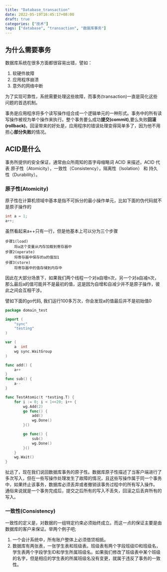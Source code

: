 ```yaml
---
title: "Database_transaction"
date: 2022-05-19T16:45:17+08:00
draft: true
categories: ["技术"]
tags: ["database", "transaction", "数据库事务"]
---
```


## 为什么需要事务

数据库系统在很多方面都很容易出错，譬如：
1. 软硬件故障
2. 应用程序崩溃
3. 意外的网络中断

为了实现可靠性，系统需要处理这些故障，而事务(transaction)一直是简化这些问题的首选机制。

事务是应用程序将多个读写操作组合成一个逻辑单元的一种形式。事务中的所有读写操作被视为单个操作来执行。整个事务要么成功**提交(commit)**,要么失败**回滚(rollback)**。回滚带来的好处是，应用程序的错误处理变得简单多了，因为他不用担心**部分失败**的情况。

## ACID是什么
事务所提供的安全保证，通常由众所周知的首字母缩略词 ACID 来描述，ACID 代表 原子性（Atomicity），一致性（Consistency），隔离性（Isolation） 和 持久性（Durability）。

### 原子性(Atomicity)
原子性在计算机领域中基本是指不可拆分的最小操作单元，比如下面的伪代码就不是原子操作的
```c
int a = 1;
a++;
```
虽然看起来a++只有一行，但是他基本上可以分为三个步骤
```
步骤1(load)
    将a这个变量从内存加载到寄存器中
步骤2(operate)
    将寄存器中保存的a的值加1
步骤3(store)
    将寄存器中的值存储到内存中
```
因此在大部分场景下，如果我们两个线程一个对a自增n次，另一个对a自减n次，那么最后a的值可能并不是最初的值，这是因为自增和自减少并不是原子操作，彼此之间会互相干涉。

譬如下面的go代码, 我们运行100多万次，你会发现a的值最后并不是初始值0
```go
package domain_test

import (
	"sync"
	"testing"
)

var (
	a  int
	wg sync.WaitGroup
)

func add() {
	a++
}
func sub() {
	a--
}

func TestAtomic(t *testing.T) {
	for i := 0; i < 1<<20; i++ {
		wg.Add(2)
		go func() {
			add()
			wg.Done()
		}()

		go func() {
			sub()
			wg.Done()
		}()
	}
	wg.Wait()
}

```
扯远了，现在我们说回数据库事务的原子性。数据库原子性描述了当客户端进行了多次写入，但在一些写操作处理发生了故障的情况，且这些写操作属于同一个事务中，如果终止该事务，数据库必须丢弃或者撤销该事务过程中的所有写入操作。
通俗来说就是一个事务完成后，提交之后所有的写入不丢失，回滚之后丢弃所有的写入。

### 一致性(Consistency)
一致性的定义是，对数据的一组特定约束必须始终成立。而这一点的保证主要是由数据库的客户来保证。举两个例子吧;
1. 一个会计系统中，所有账户整体上必须借贷相抵。
2. 数据库有两张表，一张学生表和班级表。班级表有两个字段班级ID和班级名，学生表两个字段学生ID和学生所属班级名。如果我们修改了班级表中某个班级的名字，但是相应的学生表的所属班级名没有变更，就属于违反了事务的一致性。

[//]: # (### 隔离性&#40;Isolation&#41;)